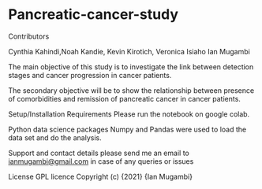 # Pancreatic-cancer-study

Contributors

Cynthia Kahindi,Noah Kandie, Kevin Kirotich, Veronica Isiaho Ian Mugambi



The main objective of  this study is to investigate the link between detection stages and cancer progression in cancer patients. 

The secondary objective will be to show the relationship between presence of comorbidities and remission of pancreatic cancer in cancer patients.



Setup/Installation Requirements Please run the notebook on google colab.

Python data science packages Numpy and Pandas were used to load the data set and do the analysis.

Support and contact details please send me an email to ianmugambi@gmail.com in case of any queries or issues

License GPL licence Copyright (c) {2021} {Ian Mugambi}

